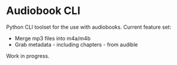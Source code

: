 # Audiobook CLI
Python CLI toolset for the use with audiobooks. Current feature set:

- Merge mp3 files into m4a/m4b
- Grab metadata - including chapters - from audible

Work in progress.
